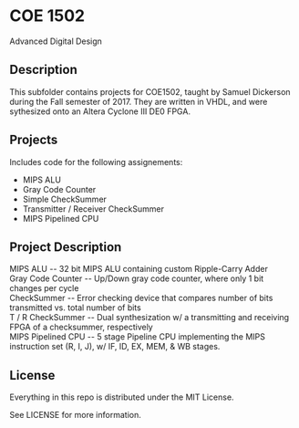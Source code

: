 # COE 1502

Advanced Digital Design

## Description

This subfolder contains projects for COE1502, taught by Samuel Dickerson during the Fall semester of 2017. They are written 
in VHDL, and were sythesized onto an Altera Cyclone III DE0 FPGA.

## Projects

Includes code for the following assignements:

*   MIPS ALU
*   Gray Code Counter
*   Simple CheckSummer
*   Transmitter / Receiver CheckSummer
*   MIPS Pipelined CPU 

## Project Description

MIPS ALU -- 32 bit MIPS ALU containing custom Ripple-Carry Adder <br />
Gray Code Counter -- Up/Down gray code counter, where only 1 bit changes per cycle <br />
CheckSummer -- Error checking device that compares number of bits transmitted vs. total number of bits <br />
T / R CheckSummer -- Dual synthesization w/ a transmitting and receiving FPGA of a checksummer, respectively <br />
MIPS Pipelined CPU -- 5 stage Pipeline CPU implementing the MIPS instruction set (R, I, J),  w/ IF, ID, EX, MEM, & WB stages. <br />

## License

Everything in this repo is distributed under the MIT License.

See LICENSE for more information.
